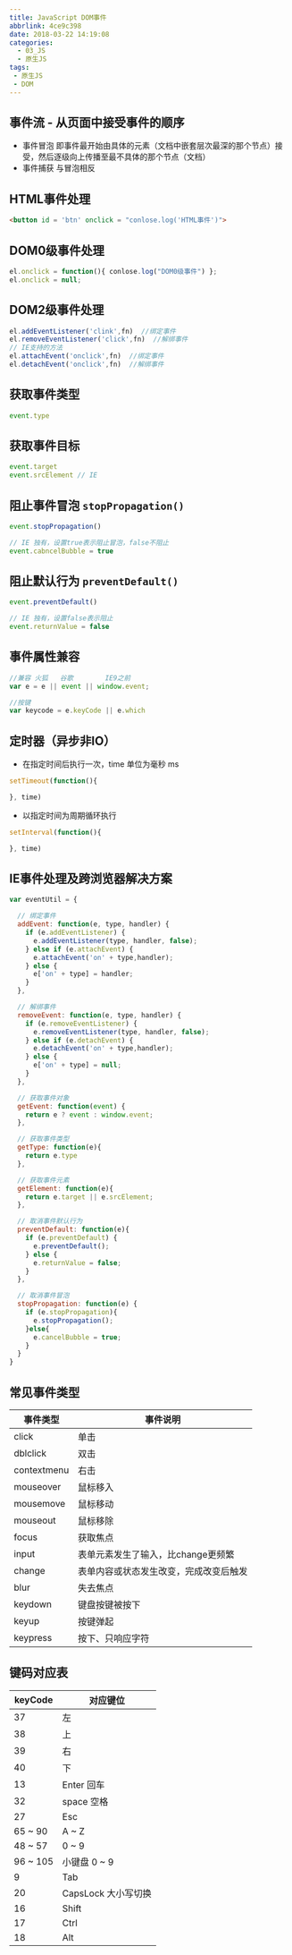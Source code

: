 ```yaml
---
title: JavaScript DOM事件
abbrlink: 4ce9c398
date: 2018-03-22 14:19:08
categories:
  - 03_JS
  - 原生JS
tags:
 - 原生JS
 - DOM
---
```


## 事件流 - 从页面中接受事件的顺序

- 事件冒泡
  即事件最开始由具体的元素（文档中嵌套层次最深的那个节点）接受，然后逐级向上传播至最不具体的那个节点（文档）
- 事件捕获
  与冒泡相反

## HTML事件处理
```html
<button id = 'btn' onclick = "conlose.log('HTML事件')">
```

## DOM0级事件处理
```javascript
el.onclick = function(){ conlose.log("DOM0级事件") };
el.onclick = null;
```

## DOM2级事件处理
```javascript
el.addEventListener('clink',fn)  //绑定事件
el.removeEventListener('click',fn)  //解绑事件
// IE支持的方法
el.attachEvent('onclick',fn)  //绑定事件
el.detachEvent('onclick',fn)  //解绑事件
```

## 获取事件类型
```javascript
event.type
```

## 获取事件目标
```javascript
event.target
event.srcElement // IE
```

## 阻止事件冒泡 `stopPropagation()`
```javascript
event.stopPropagation()

// IE 独有，设置true表示阻止冒泡，false不阻止
event.cabncelBubble = true
```

## 阻止默认行为 `preventDefault()`
```javascript
event.preventDefault()

// IE 独有，设置false表示阻止
event.returnValue = false
```

## 事件属性兼容
```javascript
//兼容 火狐   谷歌        IE9之前
var e = e || event || window.event;

//按键
var keycode = e.keyCode || e.which

```

## 定时器（异步非IO）
- 在指定时间后执行一次，time 单位为毫秒 ms
```javascript
setTimeout(function(){

}, time)
```
- 以指定时间为周期循环执行
```javascript
setInterval(function(){

}, time)
```

## IE事件处理及跨浏览器解决方案
```javascript
var eventUtil = {

  // 绑定事件
  addEvent: function(e, type, handler) {
    if (e.addEventListener) {
      e.addEventListener(type, handler, false);
    } else if (e.attachEvent) {
      e.attachEvent('on' + type,handler);
    } else {
      e['on' + type] = handler;
    }
  },

  // 解绑事件
  removeEvent: function(e, type, handler) {
    if (e.removeEventListener) {
      e.removeEventListener(type, handler, false);
    } else if (e.detachEvent) {
      e.detachEvent('on' + type,handler);
    } else {
      e['on' + type] = null;
    }
  },

  // 获取事件对象
  getEvent: function(event) {
    return e ? event : window.event;
  },

  // 获取事件类型
  getType: function(e){
    return e.type
  },

  // 获取事件元素
  getElement: function(e){
    return e.target || e.srcElement;
  },

  // 取消事件默认行为
  preventDefault: function(e){
    if (e.preventDefault) {
      e.preventDefault();
    } else {
      e.returnValue = false;
    }
  },

  // 取消事件冒泡
  stopPropagation: function(e) {
    if (e.stopPropagation){
      e.stopPropagation();
    }else{
      e.cancelBubble = true;
    }
  }
}
```

## 常见事件类型

| 事件类型 | 事件说明 | 
| - | - |
| click | 单击 | 
| dblclick| 双击 | 
| contextmenu| 右击 | 
| mouseover | 鼠标移入 | 
| mousemove | 鼠标移动 | 
| mouseout | 鼠标移除 | 
| focus| 获取焦点 | 
| input | 表单元素发生了输入，比change更频繁 | 
| change | 表单内容或状态发生改变，完成改变后触发 |
| blur | 失去焦点 |
| keydown | 键盘按键被按下 |
| keyup | 按键弹起 |
| keypress | 按下、只响应字符 |

## 键码对应表
| keyCode | 对应键位 | 
| - | - |
| 37 | 左 | 
| 38 | 上 | 
| 39 | 右 | 
| 40 | 下 | 
| 13 | Enter 回车 | 
| 32 | space 空格 | 
| 27 | Esc | 
| 65 ~ 90 | A ~ Z | 
| 48 ~ 57 | 0 ~ 9 |
| 96 ~ 105 | 小键盘 0 ~ 9 |
| 9 | Tab |
| 20 | CapsLock 大小写切换 |
| 16 | Shift |
| 17 | Ctrl |
| 18 | Alt |
